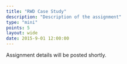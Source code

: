 ```yaml
---
title: "RWD Case Study"
description: "Description of the assignment"
type: "mini"
points: 5
layout: wide
date: 2015-9-01 12:00:00
---
```


Assignment details will be posted shortly.